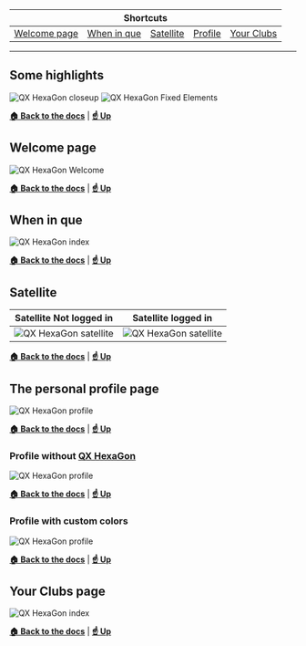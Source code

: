 <table>
	<thead>
		<tr colspan="5">
			<th colspan="5" align="center">
				<a id="user-content-Shortcuts" class="anchor" aria-hidden="true" href="#Shortcuts"></a>
				Shortcuts
			</th>
		</tr>
	</thead>
	<tbody>
		<tr>
			<td> <a href="#welcome-page">Welcome page</a></td>
			<td> <a href="#when-in-que">When in que</a></td>
			<td> <a href="#satellite">Satellite</a></td>
			<td> <a href="#the-personal-profile-page">Profile</a></td>
			<td> <a href="#your-clubs-page">Your Clubs</a></td>
		</tr>
	</tbody>
</table>

___________________________________________________________
## Some highlights
![QX HexaGon closeup](close-ups.png)
![QX HexaGon Fixed Elements](aside-sticky-elements.png)

**[:house: Back to the docs](../README.md#qx-hexagon)** | **[:point_up: Up](#shortcuts)**

## Welcome page
![QX HexaGon Welcome](welcome-screen.png)

**[:house: Back to the docs](../README.md#qx-hexagon)** | **[:point_up: Up](#shortcuts)**

## When in que
![QX HexaGon index](queing.png)

**[:house: Back to the docs](../README.md#qx-hexagon)** | **[:point_up: Up](#shortcuts)**

## Satellite

| Satellite Not logged in | Satellite logged in |
| :---------------------: | :-----------------: |
|![QX HexaGon satellite](satellite-not-logged-in.png)|![QX HexaGon satellite](satellite-logged-in.png)|

**[:house: Back to the docs](../README.md#qx-hexagon)** | **[:point_up: Up](#shortcuts)**

## The personal profile page
![QX HexaGon profile](profile.png)

**[:house: Back to the docs](../README.md#qx-hexagon)** | **[:point_up: Up](#shortcuts)**

### Profile without [QX HexaGon](../README.md)
![QX HexaGon profile](profile-no-heagon.png)

**[:house: Back to the docs](../README.md#qx-hexagon)** | **[:point_up: Up](#shortcuts)**

### Profile with custom colors
![QX HexaGon profile](profile-with-custom-colors.png)

**[:house: Back to the docs](../README.md#qx-hexagon)** | **[:point_up: Up](#shortcuts)**

## Your Clubs page
![QX HexaGon index](clubs.png)

**[:house: Back to the docs](../README.md#qx-hexagon)** | **[:point_up: Up](#shortcuts)**
